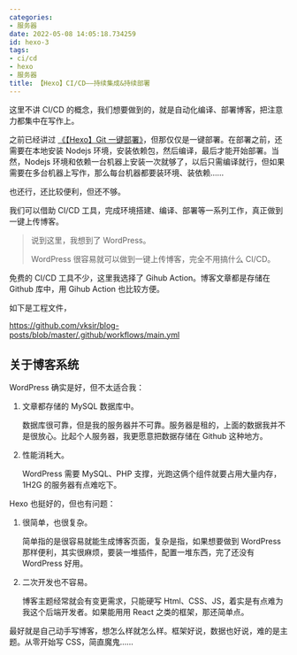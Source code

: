 ```yaml
---
categories:
- 服务器
date: 2022-05-08 14:05:18.734259
id: hexo-3
tags:
- ci/cd
- hexo
- 服务器
title: 【Hexo】CI/CD——持续集成&持续部署
---
```


这里不讲 CI/CD 的概念，我们想要做到的，就是自动化编译、部署博客，把注意力都集中在写作上。

之前已经讲过 [《【Hexo】Git 一键部署》](https://www.vksir.zone/posts/hexo-2/)，但那仅仅是一键部署。在部署之前，还需要在本地安装 Nodejs 环境，安装依赖包，然后编译，最后才能开始部署。当然，Nodejs 环境和依赖一台机器上安装一次就够了，以后只需编译就行，但如果需要在多台机器上写作，那么每台机器都要装环境、装依赖……

也还行，还比较便利，但还不够。

我们可以借助 CI/CD 工具，完成环境搭建、编译、部署等一系列工作，真正做到一键上传博客。

> 说到这里，我想到了 WordPress。
>
> WordPress 很容易就可以做到一键上传博客，完全不用搞什么 CI/CD。

<!-- more -->

免费的 CI/CD 工具不少，这里我选择了 Gihub Action。博客文章都是存储在 Github 库中，用 Gihub Action 也比较方便。

如下是工程文件，

https://github.com/vksir/blog-posts/blob/master/.github/workflows/main.yml

## 关于博客系统

WordPress 确实是好，但不太适合我：

1. 文章都存储的 MySQL 数据库中。

    数据库很可靠，但是我的服务器并不可靠。服务器是租的，上面的数据我并不是很放心。比起个人服务器，我更愿意把数据存储在 Github 这种地方。

2. 性能消耗大。

    WordPress 需要 MySQL、PHP 支撑，光跑这俩个组件就要占用大量内存，1H2G 的服务器有点难吃下。

Hexo 也挺好的，但也有问题：

1. 很简单，也很复杂。

    简单指的是很容易就能生成博客页面，复杂是指，如果想要做到 WordPress 那样便利，其实很麻烦，要装一堆插件，配置一堆东西，完了还没有 WordPress 好用。

2. 二次开发也不容易。

    博客主题经常就会有变更需求，只能硬写 Html、CSS、JS，着实是有点难为我这个后端开发者。如果能用用 React 之类的框架，那还简单点。

最好就是自己动手写博客，想怎么样就怎么样。框架好说，数据也好说，难的是主题。从零开始写 CSS，简直魔鬼……
